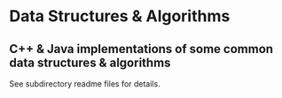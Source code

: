 Data Structures & Algorithms
===
C++ & Java implementations of some common data structures & algorithms
---
See subdirectory readme files for details.
